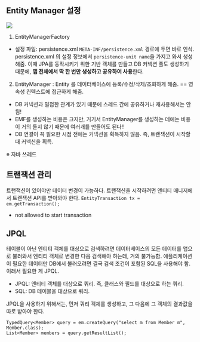
## Entity Manager 설정
![](https://image.slidesharecdn.com/ksug2015jpa2-150803103307-lva1-app6891/95/ksug2015-jpa2-jpa-14-638.jpg?cb=1438598296)

1. EntityManagerFactory
* 설정 파일: persistence.xml
`META-INF/persistence.xml` 경로에 두면 바로 인식.
persistence.xml 의 설정 정보에서 `persistence-unit name`을 가지고 와서 생성해줌.
이때 JPA를 동작시키기 위한 기반 객체를 만들고 DB 커넥션 풀도 생성하기 때문에, **앱 전체에서 딱 한 번만 생성하고 공유하여 사용**한다.

2. EntityManager
: Entity 를 데이터베이스에 등록/수정/삭제/조회하게 해줌.
== 영속성 컨텍스트에 접근하게 해줌.
* DB 커넥션과 밀접한 관계가 있기 때문에 스레드 간에 공유하거나 재사용해서는 안됨!
* EMF를 생성하는 비용은 크지만, 거기서 EntityManager를 생성하는 데에는 비용이 거의 들지 않기 때문에 여러개를 만들어도 된다!!
* DB 연결이 꼭 필요한 시점 전에는 커넥션을 획득하지 않음. 즉, 트랜잭션이 시작할 때 커넥션을 획득.

※ 자바 쓰레드


## 트랜잭션 관리
트랜잭션이 있어야만 데이터 변경이 가능하다.
트랜잭션을 시작하려면 엔티티 매니저에서 트랜잭션 API를 받아와야 한다.
`EntityTransaction tx = em.getTransaction();`

* not allowed to start transaction


## JPQL
테이블이 아닌 엔티티 객체를 대상으로 검색하려면 데이터베이스의 모든 데이터를 앱으로 불러와서 엔티티 객체로 변경한 다음 검색해야 하는데, 거의 불가능함.
애플리케이션이 필요한 데이터만 DB에서 불러오려면 결국 검색 조건이 포함된 SQL을 사용해야 함. 이래서 필요한 게 JPQL.
* JPQL: 엔티티 객체를 대상으로 쿼리. 즉, 클래스와 필드를 대상으로 하는 쿼리.
* SQL: DB 테이블을 대상으로 쿼리.

JPQL을 사용하기 위해서는, 먼저 쿼리 객체를 생성하고, 그 다음에 그 객체의 결과값을 따로 받아야 한다.
```
TypedQuery<Member> query = em.createQuery("select m from Member m", Member.class);
List<Member> members = query.getResultList();
```